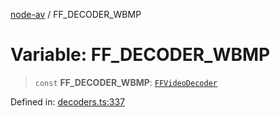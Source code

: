 [node-av](../globals.md) / FF\_DECODER\_WBMP

# Variable: FF\_DECODER\_WBMP

> `const` **FF\_DECODER\_WBMP**: [`FFVideoDecoder`](../type-aliases/FFVideoDecoder.md)

Defined in: [decoders.ts:337](https://github.com/seydx/av/blob/f8631fc881b394300b1479f511d55cf1c370a87f/src/constants/decoders.ts#L337)
